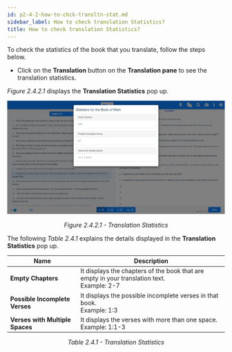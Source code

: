 ```yaml
---
id: p2-4-2-how-to-chck-transltn-stat.md
sidebar_label: How to check translation Statistics?
title: How to check translation Statistics?
---
```



To check the statistics of the book that you translate, follow the steps below.

-   Click on the **Translation** button on the **Translation pane** to see the translation statistics.

_Figure 2.4.2.1_ displays the **Translation Statistics** pop up.

![alt text](../../../../static/AutographaLiveImages/Translation-pane/translation-statistics-fig-2.4.2.1.jpg 'Translation Statistics')
<div align="center"style="font-style: italic;">Figure 2.4.2.1 - Translation Statistics</div>

The following _Table 2.4.1_ explains the details displayed in the **Translation Statistics** pop up.

| Name                            | Description                                                                                      |
| ------------------------------- | ------------------------------------------------------------------------------------------------ |
| **Empty Chapters**              | It displays the chapters of the book that are empty in your translation text. <br/> Example: 2-7 |
| **Possible Incomplete Verses**  | It displays the possible incomplete verses in that book. <br/> Example: 1:3                      |
| **Verses with Multiple Spaces** | It displays the verses with more than one space. <br/> Example: 1:1-3                            |
<div align="center"style="font-style: italic;">Table 2.4.1 - Translation Statistics</div>
